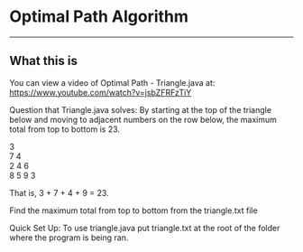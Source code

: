 # Optimal Path Algorithm

--- 

## What this is

You can view a video of Optimal Path - Triangle.java at:
https://www.youtube.com/watch?v=jsbZFRFzTiY

Question that Triangle.java solves:
By starting at the top of the triangle below and moving to adjacent numbers on the row below, the maximum total from top to bottom is 23.

3 <br>
7 4 <br>
2 4 6 <br>
8 5 9 3 <br>

That is, 3 + 7 + 4 + 9 = 23.


Find the maximum total from top to bottom from the triangle.txt file


Quick Set Up:
To use triangle.java put triangle.txt at the root of the folder where the program is 
being ran. 